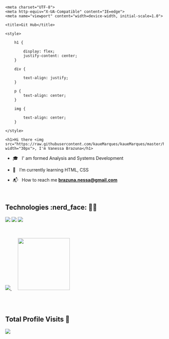 <!DOCTYPE html>
<html lang="pt-br">

<head>

    <meta charset="UTF-8">
    <meta http-equiv="X-UA-Compatible" content="IE=edge">
    <meta name="viewport" content="width=device-width, initial-scale=1.0">

    <title>Git Hub</title>

    <style>

        h1 {

            display: flex;
            justify-content: center;
        }

        div {
            
            text-align: justify;
        }

        p {
            text-align: center;
        }

        img { 

            text-align: center;
        }

    </style>

</head>

<body>

    <h1>Hi there <img src="https://raw.githubusercontent.com/kaueMarques/kaueMarques/master/hi.gif" width="30px">, I'm Vanessa Brazuna</h1>

-  🎓  &nbsp; I' am formed Analysis and Systems Development

-  📕  &nbsp; I’m currently learning HTML, CSS

-  📬  &nbsp; How to reach me **brazuna.nessa@gmail.com**
 
</br>
<h2> Technologies :nerd_face: 🖖🏼</h2>

<div>
<img src="https://img.shields.io/badge/html%205-orange?style=for-the-badge&logo=html5&logoColor=white&labelColor=orange" />
<img src="https://img.shields.io/badge/CSS%203-5188FE?style=for-the-badge&logo=css3&logoColor=white&labelColor=5188FE" />
<img src="https://img.shields.io/badge/Js-FFDC0B?style=for-the-badge&logo=javascript&logoColor=000&labelColor=FFDC0B" />
</div>
</br>
</br>

<p>
  <a href="https://github.com/anuraghazra/github-readme-stats">
    <img src="https://github-readme-stats.vercel.app/api/top-langs/?username=vanessabrazuna&layout=compact" />
  </a>
 &nbsp;&nbsp;&nbsp;&nbsp;
  <a href="https://github.com/anuraghazra/github-readme-stats">
    <img height="165"src="https://github-readme-stats.vercel.app/api?username=vanessabrazuna&count_private=true&show_icons=true&custom_title=Vanessa Brazuna 'Github%20Status'&hide=issues" />
  </a>
</p>                                     
  
</br>
</br>

 ## Total Profile Visits 🔎 <br>
 <p> 
   <img src="https://profile-counter.glitch.me/vanessabrazuna/count.svg" />
 </p>

</p>

</body>

</html>
